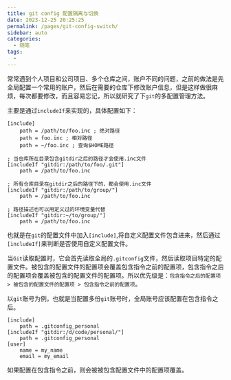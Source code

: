 ```yaml
---
title: git config 配置隔离与切换
date: 2023-12-25 20:25:25
permalink: /pages/git-config-switch/
sidebar: auto
categories:
  - 随笔
tags:
  - 
---
```


常常遇到个人项目和公司项目、多个仓库之间，账户不同的问题，之前的做法是先全局配置一个常用的账户，然后在需要的仓库下修改账户信息，但是这样做很麻烦，每次都要修改，而且容易忘记，所以就研究了下`git`的多配置管理方法。

主要是通过`includeIf`来实现的，具体配置如下：

```gitconfig
[include]
    path = /path/to/foo.inc ; 绝对路径
    path = foo.inc ; 相对路径
    path = ~/foo.inc ; 查询$HOME路径

; 当仓库所在目录包含gitdir之后的路径才会使用.inc文件
[includeIf "gitdir:/path/to/foo/.git"]
    path = /path/to/foo.inc

; 所有仓库目录在gitdir之后的路径下的，都会使用.inc文件
[includeIf "gitdir:/path/to/group/"]
    path = /path/to/foo.inc

; 路径描述也可以用定义过的环境变量代替
[includeIf "gitdir:~/to/group/"]
    path = /path/to/foo.inc
```

也就是在`git`的配置文件中加入`[include]`,将自定义配置文件包含进来，然后通过`[includeIf]`来判断是否使用自定义配置文件。

当`Git`读取配置时，它会首先读取全局的`.gitconfig`文件，然后读取项目特定的配置文件。被包含的配置文件的配置项会覆盖包含指令之前的配置项，包含指令之后的配置项会覆盖被包含的配置文件的配置项。所以优先级是：`包含指令之后的配置项 > 被包含的配置文件的配置项 > 包含指令之前的配置项`。

以`git`账号为例，也就是当配置多份`git`账号时，全局账号应该配置在包含指令之后。

```gitconfig
[include]
    path = .gitconfig_personal
[includeIf "gitdir:/d/code/personal/"]
    path = .gitconfig_personal
[user]
    name = my_name
    email = my_email
```

如果配置在包含指令之前，则会被被包含配置文件中的配置项覆盖。